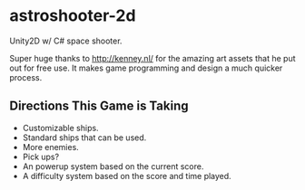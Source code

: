 # astroshooter-2d

Unity2D w/ C# space shooter.

Super huge thanks to http://kenney.nl/ for the amazing art assets that he put out for free use. It makes game programming and design a much quicker process.

## Directions This Game is Taking
- Customizable ships.
- Standard ships that can be used.
- More enemies.
- Pick ups?
- An powerup system based on the current score.
- A difficulty system based on the score and time played.
